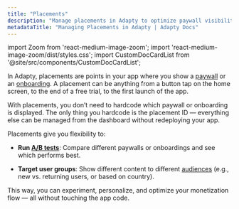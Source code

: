 ```yaml
---
title: "Placements"
description: "Manage placements in Adapty to optimize paywall visibility and revenue."
metadataTitle: "Managing Placements in Adapty | Adapty Docs"
---
```


import Zoom from 'react-medium-image-zoom';
import 'react-medium-image-zoom/dist/styles.css';
import CustomDocCardList from '@site/src/components/CustomDocCardList';

<CustomDocCardList />

In Adapty, placements are points in your app where you show a [paywall](paywalls.md) or an [onboarding](onboardings.md). A placement can be anything from a button tap on the home screen, to the end of a free trial, to the first launch of the app.

With placements, you don’t need to hardcode which paywall or onboarding is displayed. The only thing you hardcode is the placement ID — everything else can be managed from the dashboard without redeploying your app.

Placements give you flexibility to:

- **Run [A/B tests](ab-tests.md)**: Compare different paywalls or onboardings and see which performs best.

- **Target user groups**: Show different content to different [audiences](audience.md) (e.g., new vs. returning users, or based on country).

This way, you can experiment, personalize, and optimize your monetization flow — all without touching the app code.